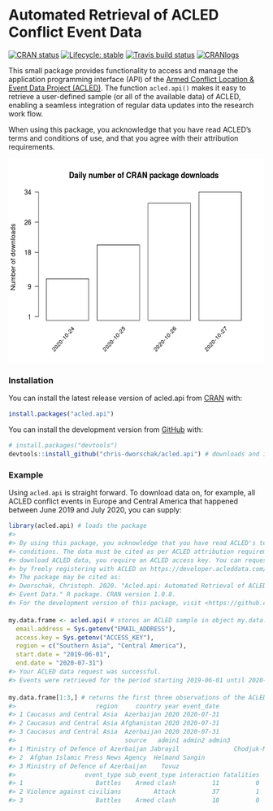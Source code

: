 
<!-- README.md is generated from README.Rmd. Please edit that file -->

# Automated Retrieval of ACLED Conflict Event Data

<!-- badges: start -->

[![CRAN
status](https://www.r-pkg.org/badges/version-last-release/acled.api)](https://CRAN.R-project.org/package=acled.api)
[![Lifecycle:
stable](https://img.shields.io/badge/lifecycle-stable-brightgreen.svg)](https://www.tidyverse.org/lifecycle/#stable)
[![Travis build
status](https://travis-ci.com/chris-dworschak/acled.api.svg?branch=master)](https://travis-ci.com/chris-dworschak/acled.api)
[![CRANlogs](http://cranlogs.r-pkg.org/badges/grand-total/acled.api)](https://CRAN.R-project.org/package=acled.api)
<!-- badges: end -->

This small package provides functionality to access and manage the
application programming interface (API) of the [Armed Conflict Location
& Event Data Project (ACLED)](https://acleddata.com/). The function
`acled.api()` makes it easy to retrieve a user-defined sample (or all of
the available data) of ACLED, enabling a seamless integration of regular
data updates into the research work flow.

When using this package, you acknowledge that you have read ACLED’s
terms and conditions of use, and that you agree with their attribution
requirements.

<img src="man/figures/README-downloads-1.png" width="525" height="404" style="display: block; margin: auto;" />

### Installation

You can install the latest release version of acled.api from
[CRAN](https://CRAN.R-project.org) with:

``` r
install.packages("acled.api")
```

You can install the development version from
[GitHub](https://github.com/) with:

``` r
# install.packages("devtools")
devtools::install_github("chris-dworschak/acled.api") # downloads and installs the package
```

### Example

Using `acled.api` is straight forward. To download data on, for example,
all ACLED conflict events in Europe and Central America that happened
between June 2019 and July 2020, you can supply:

``` r
library(acled.api) # loads the package
#> 
#> By using this package, you acknowledge that you have read ACLED's terms and
#> conditions. The data must be cited as per ACLED attribution requirements. To
#> download ACLED data, you require an ACLED access key. You can request your key
#> by freely registering with ACLED on https://developer.acleddata.com/.
#> The package may be cited as:
#> Dworschak, Christoph. 2020. "Acled.api: Automated Retrieval of ACLED Conflict
#> Event Data." R package. CRAN version 1.0.8.
#> For the development version of this package, visit <https://github.com/chris-dworschak/acled.api/>

my.data.frame <- acled.api( # stores an ACLED sample in object my.data.frame
  email.address = Sys.getenv("EMAIL_ADDRESS"),
  access.key = Sys.getenv("ACCESS_KEY"),
  region = c("Southern Asia", "Central America"), 
  start.date = "2019-06-01", 
  end.date = "2020-07-31")
#> Your ACLED data request was successful. 
#> Events were retrieved for the period starting 2019-06-01 until 2020-07-31.

my.data.frame[1:3,] # returns the first three observations of the ACLED sample
#>                      region     country year event_date
#> 1 Caucasus and Central Asia  Azerbaijan 2020 2020-07-31
#> 2 Caucasus and Central Asia Afghanistan 2020 2020-07-31
#> 3 Caucasus and Central Asia  Azerbaijan 2020 2020-07-31
#>                              source   admin1 admin2 admin3          location
#> 1 Ministry of Defence of Azerbaijan Jabrayil               Chodjuk-Mardjanli
#> 2  Afghan Islamic Press News Agency  Helmand Sangin                   Sangin
#> 3 Ministry of Defence of Azerbaijan    Tovuz                          Aghdam
#>                   event_type sub_event_type interaction fatalities
#> 1                    Battles    Armed clash          11          0
#> 2 Violence against civilians         Attack          37          1
#> 3                    Battles    Armed clash          18          0
```
